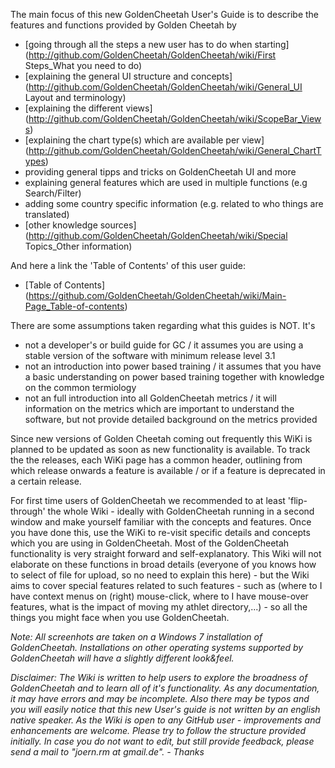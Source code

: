 The main focus of this new GoldenCheetah User's Guide is to describe the features and functions provided by Golden Cheetah by 
* [going through all the steps a new user has to do when starting](http://github.com/GoldenCheetah/GoldenCheetah/wiki/First Steps_What you need to do)
* [explaining the general UI structure and concepts]
(http://github.com/GoldenCheetah/GoldenCheetah/wiki/General_UI Layout and terminology)
* [explaining the different views]
(http://github.com/GoldenCheetah/GoldenCheetah/wiki/ScopeBar_Views)
* [explaining the chart type(s) which are available per view]
(http://github.com/GoldenCheetah/GoldenCheetah/wiki/General_ChartTypes)
* providing general tipps and tricks on GoldenCheetah UI and more
* explaining general features which are used in multiple functions (e.g Search/Filter)
* adding some country specific information (e.g. related to who things are translated)
* [other knowledge sources](http://github.com/GoldenCheetah/GoldenCheetah/wiki/Special Topics_Other information)

And here a link the 'Table of Contents' of this user guide:

* [Table of Contents] (https://github.com/GoldenCheetah/GoldenCheetah/wiki/Main-Page_Table-of-contents)

There are some assumptions taken regarding what this guides is NOT. It's
* not a developer's or build guide for GC / it assumes you are using a stable version of the software with minimum release level 3.1
* not an introduction into power based training / it assumes that you have a basic understanding on power based training together with knowledge on the common termiology
* not an full introduction into all GoldenCheetah metrics / it will information on the metrics which are important to understand the software, but not provide detailed background on the metrics provided

Since new versions of Golden Cheetah coming out frequently this WiKi is planned to be updated as soon as new functionality is available. To track the the releases, each WiKi page has a common header, outlining from which release onwards a feature is available / or if a feature is deprecated in a certain release.

For first time users of GoldenCheetah we recommended to at least 'flip-through' the whole Wiki - ideally with GoldenCheetah running in a second window and make yourself familiar with the concepts and features. Once you have done this, use the WiKi to re-visit specific details and concepts which you are using in GoldenCheetah. Most of the GoldenCheetah functionality is very straight forward and self-explanatory. This Wiki will not elaborate on these functions in broad details (everyone of you knows how to select of file for upload, so no need to explain this here) - but the Wiki aims to cover special features related to such features - such as (where to I have context menus on (right) mouse-click, where to I have mouse-over features, what is the impact of moving my athlet directory,...) - so all the things you might face when you use GoldenCheetah.

_Note: All screenhots are taken on a Windows 7 installation of GoldenCheetah. Installations on other operating systems supported by GoldenCheetah will have a slightly different look&feel._

_Disclaimer: The Wiki is written to help users to explore the broadness of GoldenCheetah and to learn all of it's functionality. As any documentation, it may have errors and may be incomplete. Also there may be typos and you will easily notice that this new User's guide is not written by an english native speaker. As the Wiki is open to any GitHub user - improvements and enhancements are welcome. Please try to follow the structure provided initially. In case you do not want to edit, but still provide feedback, please send a mail to "joern.rm at gmail.de". - Thanks_ 



